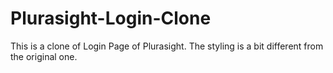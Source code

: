 # Plurasight-Login-Clone

This is a clone of Login Page of Plurasight. The styling is a bit different from the original one.
